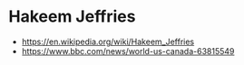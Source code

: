 # Hakeem Jeffries

* https://en.wikipedia.org/wiki/Hakeem_Jeffries
* https://www.bbc.com/news/world-us-canada-63815549

